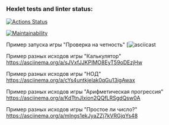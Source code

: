 ### Hexlet tests and linter status:

[![Actions Status](https://github.com/ArtyySz/frontend-project-44/actions/workflows/hexlet-check.yml/badge.svg)](https://github.com/ArtyySz/frontend-project-44/actions)

[![Maintainability](https://api.codeclimate.com/v1/badges/bd1fcf88b0d0d255ab27/maintainability)](https://codeclimate.com/github/ArtyySz/frontend-project-44/maintainability)

Пример запуска игры "Проверка на четность" [![asciicast](https://asciinema.org/a/qzsPfnbhUYD5cu4Bbc6wkXlFc)

Пример разных исходов игры "Калькулятор" https://asciinema.org/a/sJVxfJJKPIMO8EyT59oDEzjHw

Пример разных исходов игры "НОД" https://asciinema.org/a/cYs4untkjelak0qGu13igAwax

Пример разных исходов игры "Арифметическая прогрессия" https://asciinema.org/a/KdTtnJIxion2QQfLRSgdQsw0A

Пример разных исходов игры "Простое ли число?" https://asciinema.org/a/mlngs1ekJyaZZj7kVRGjqYs48
